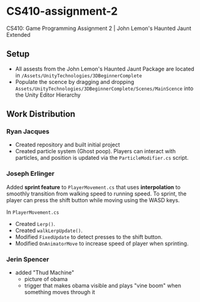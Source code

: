 # CS410-assignment-2

CS410: Game Programming Assignment 2 | John Lemon's Haunted Jaunt Extended

## Setup

- All assests from the John Lemon's Haunted Jaunt Package are located in `/Assets/UnityTechnologies/3DBeginnerComplete`
- Populate the scence by dragging and dropping `Assets/UnityTechnologies/3DBeginnerComplete/Scenes/MainScence` into the Unity Editor Hierarchy

## Work Distribution

### Ryan Jacques

- Created repository and built initial project
- Created particle system (Ghost poop). Players can interact with particles, and position is updated via the `ParticleModifier.cs` script.

### Joseph Erlinger

Added **sprint feature** to `PlayerMovement.cs` that uses **interpolation** to smoothly transition from walking speed to running speed. To sprint, the player can press the shift button while moving using the WASD keys. 

In `PlayerMovement.cs`
- Created `Lerp()`.
- Created `walkLerpUpdate()`.
- Modified `FixedUpdate` to detect presses to the shift button.
- Modified `OnAnimatorMove` to increase speed of player when sprinting.

### Jerin Spencer
- added "Thud Machine"
    - picture of obama
    - trigger that makes obama visible and plays "vine boom" when something moves through it
